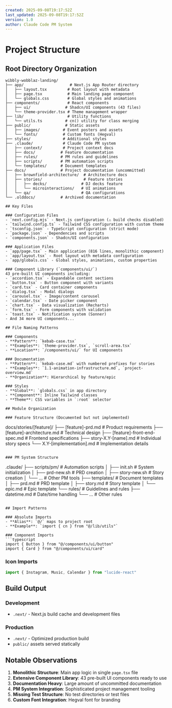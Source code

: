```yaml
---
created: 2025-09-08T19:17:52Z
last_updated: 2025-09-08T19:17:52Z
version: 1.0
author: Claude Code PM System
---
```


# Project Structure

## Root Directory Organization

```
wibbly-wobblaz-landing/
├── app/                    # Next.js App Router directory
│   ├── layout.tsx         # Root layout with metadata
│   ├── page.tsx           # Main landing page component
│   └── globals.css        # Global styles and animations
├── components/            # React components
│   ├── ui/               # Shadcn/UI components (43 files)
│   └── theme-provider.tsx # Theme management wrapper
├── lib/                   # Utility functions
│   └── utils.ts          # cn() utility for class merging
├── public/               # Static assets
│   ├── images/          # Event posters and assets
│   └── fonts/           # Custom fonts (Hegval)
├── styles/              # Additional styles
├── .claude/             # Claude Code PM system
│   ├── context/         # Project context docs
│   ├── docs/           # Feature documentation
│   ├── rules/          # PM rules and guidelines
│   ├── scripts/        # PM automation scripts
│   └── templates/      # Document templates
├── docs/               # Project documentation (uncommitted)
│   ├── brownfield-architecture/  # Architecture docs
│   ├── stories/                  # Feature stories
│   │   ├── decks/               # DJ decks feature
│   │   └── microinteractions/   # UI animations
│   └── qa/                      # QA configurations
└── .olddocs/           # Archived documentation

## Key Files

### Configuration Files
- `next.config.mjs` - Next.js configuration (⚠️ build checks disabled)
- `tailwind.config.ts` - Tailwind CSS configuration with custom theme
- `tsconfig.json` - TypeScript configuration (strict mode)
- `package.json` - Dependencies and scripts
- `components.json` - Shadcn/UI configuration

### Application Files
- `app/page.tsx` - Main application (816 lines, monolithic component)
- `app/layout.tsx` - Root layout with metadata configuration
- `app/globals.css` - Global styles, animations, custom properties

### Component Library (`components/ui/`)
43 pre-built UI components including:
- `accordion.tsx` - Expandable content sections
- `button.tsx` - Button component with variants
- `card.tsx` - Card container components
- `dialog.tsx` - Modal dialogs
- `carousel.tsx` - Image/content carousel
- `calendar.tsx` - Date picker component
- `chart.tsx` - Data visualization (Recharts)
- `form.tsx` - Form components with validation
- `toast.tsx` - Notification system (Sonner)
- And 34 more UI components...

## File Naming Patterns

### Components
- **Pattern**: `kebab-case.tsx`
- **Examples**: `theme-provider.tsx`, `scroll-area.tsx`
- **Location**: `/components/ui/` for UI components

### Documentation
- **Pattern**: `kebab-case.md` with numbered prefixes for stories
- **Examples**: `1.1-animation-infrastructure.md`, `project-overview.md`
- **Organization**: Hierarchical by feature/epic

### Styles
- **Global**: `globals.css` in app directory
- **Component**: Inline Tailwind classes
- **Theme**: CSS variables in `:root` selector

## Module Organization

### Feature Structure (Documented but not implemented)
```
docs/stories/[feature]/
├── [feature]-prd.md           # Product requirements
├── [feature]-architecture.md   # Technical design
├── [feature]-front-end-spec.md # Frontend specifications
├── story-X.Y-[name].md        # Individual story specs
└── X.Y-[implementation].md    # Implementation details
```

### PM System Structure
```
.claude/
├── scripts/pm/          # Automation scripts
│   ├── init.sh         # System initialization
│   ├── prd-new.sh      # PRD creation
│   ├── story-new.sh    # Story creation
│   └── ...             # Other PM tools
├── templates/          # Document templates
│   ├── prd.md         # PRD template
│   ├── story.md       # Story template
│   └── epic.md        # Epic template
└── rules/             # Guidelines and rules
    ├── datetime.md    # Date/time handling
    └── ...           # Other rules
```

## Import Patterns

### Absolute Imports
- **Alias**: `@/` maps to project root
- **Example**: `import { cn } from "@/lib/utils"`

### Component Imports
```typescript
import { Button } from "@/components/ui/button"
import { Card } from "@/components/ui/card"
```

### Icon Imports
```typescript
import { Instagram, Music, Calendar } from "lucide-react"
```

## Build Output

### Development
- `.next/` - Next.js build cache and development files

### Production
- `.next/` - Optimized production build
- `public/` assets served statically

## Notable Observations

1. **Monolithic Structure**: Main app logic in single `page.tsx` file
2. **Extensive Component Library**: 43 pre-built UI components ready to use
3. **Documentation Heavy**: Large amount of uncommitted documentation
4. **PM System Integration**: Sophisticated project management tooling
5. **Missing Test Structure**: No test directories or test files
6. **Custom Font Integration**: Hegval font for branding